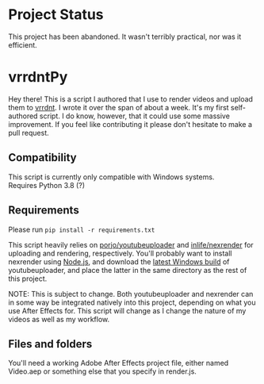 # Project Status
This project has been abandoned. It wasn't terribly practical, nor was it efficient.

# vrrdntPy

Hey there! This is a script I authored that I use to render videos and upload them to [vrrdnt](https://youtube.com/vrrdnt). I wrote it over the span of about a week. It's my first self-authored script. I do know, however, that it could use some massive improvement. If you feel like contributing it please don't hesitate to make a pull request.

## Compatibility  

This script is currently only compatible with Windows systems.  
Requires Python 3.8 (?)

## Requirements

Please run `pip install -r requirements.txt`
 
This script heavily relies on [porjo/youtubeuploader](https://github.com/porjo/youtubeuploader) and [inlife/nexrender](https://github.com/inlife/nexrender) for uploading and rendering, respectively. You'll probably want to install nexrender using [Node.js](https://nodejs.org), and download the [latest Windows build](https://github.com/porjo/youtubeuploader/releases) of youtubeuploader, and place the latter in the same directory as the rest of this project.  
  
NOTE: This is subject to change. Both youtubeuploader and nexrender can in some way be integrated natively into this project, depending on what you use After Effects for. This script will change as I change the nature of my videos as well as my workflow.

## Files and folders

You'll need a working Adobe After Effects project file, either named Video.aep or something else that you specify in render.js.
